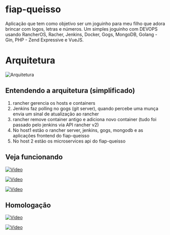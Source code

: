 # fiap-queisso

Aplicação que tem como objetivo ser um joguinho para meu filho que adora brincar com logos, letras e números. Um simples joguinho com DEVOPS usando RancherOS, Racher, Jenkins, Docker, Gogs, MongoDB, Golang - Gin, PHP - Zend Expressive e VueJS.

# Arquitetura

![Arquitetura](https://raw.githubusercontent.com/dsaouda/fiap-queisso/master/docs/arquitetura.png)

## Entendendo a arquitetura (simplificado)

 1. rancher gerencia os hosts e containers
 2. Jenkins faz polling no gogs (git server), quando percebe uma munça envia um sinal de atualização ao rancher
 3. rancher remove container antigo e adiciona novo container (tudo foi passado pelo jenkins via API rancher v2)
 4. No host1 estão o rancher server, jenkins, gogs, mongodb e as aplicações frontend do fiap-queisso
 5. No host 2 estão os microservices api do fiap-queisso
 
 ## Veja funcionando
 
 [![Video](https://img.youtube.com/vi/u8OSpYwDPzQ/1.jpg)](https://www.youtube.com/watch?v=u8OSpYwDPzQ)
 
 [![Video](https://img.youtube.com/vi/dM3TeF-gw9o/1.jpg)](https://www.youtube.com/watch?v=dM3TeF-gw9o)
 
 [![Video](https://img.youtube.com/vi/KBkPIVhtmWM/1.jpg)](https://www.youtube.com/watch?v=KBkPIVhtmWM)
 
 ## Homologação
 
 [![Video](https://img.youtube.com/vi/TxLt-XcGhao/1.jpg)](https://www.youtube.com/watch?v=TxLt-XcGhao)
 
 [![Video](https://img.youtube.com/vi/1VrhxSVu948/1.jpg)](https://www.youtube.com/watch?v=1VrhxSVu948)
 
 
 
